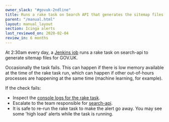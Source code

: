 ```yaml
---
owner_slack: "#govuk-2ndline"
title: Runs a rake task on Search API that generates the sitemap files
parent: "/manual.html"
layout: manual_layout
section: Icinga alerts
last_reviewed_on: 2020-02-04
review_in: 6 months
---
```


At 2:30am every day, a [Jenkins job][jenkins] runs a rake task on search-api
to generate sitemap files for GOV.UK.

Occasionally the task fails. This can happen if there is low memory available
at the time of the rake task run, which can happen if other out-of-hours
processes are happening at the same time (machine learning, for example).

If the check fails:

- Inspect the [console logs for the rake task][jenkins].
- Escalate to the team responsible for [search-api](/apps/search-api.html).
- It is safe to re-run the rake task to make the alert go away.
  You may see some 'high load' alerts while the task is running.

[jenkins]: https://deploy.blue.production.govuk.digital/job/search_generate_sitemaps/
